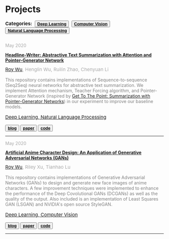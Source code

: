 # Projects


<link rel="stylesheet" href="/projects.css">

<!-- {{< image width=100% src="/img/projects/headline-writer/featured-image.JPG" >}} -->

<p style="color:inherit;font-size:15px;margin-bottom: 1.0em"><i class="fa fa-tags fa-fw"></i> <b>Categories:</b>&nbsp;&nbsp;<button class="button button1"><b><a href="/tags/deep-learning" style="color:inherit;">Deep Learning</a></b></button>&nbsp;&nbsp;<button class="button button1"><b><a href="/tags/computer-vision" style="color:inherit;">Computer Vision</a></b></button>&nbsp;&nbsp;<button class="button button1"><b><a href="/tags/natural-language-processing" style="color:inherit;">Natural Language Processing</a></b></button>

<p style="color:darkgray;font-size:14px;margin-top: 2.0em;margin-bottom: -0.5em">May 2020</p>
<h4><a href="/headline-writer/" style="color: inherit;">Headline-Writer: Abstractive Text Summarization with Attention and Pointer-Generator Network</a></h4>
<p style="color:darkgray;font-size:15px;margin-top: -0.5em"><i class="fa fa-user-circle fa-fw"></i><a href="/"> Roy Wu</a>, Henglin Wu, Ruilin Zhao, Chenyuan Li</p>
<p style="color:gray;font-size:14px">This repository contains implementations of Sequence-to-sequence (Seq2Seq) neural networks for abstractive text summarization. We implement Attention mechanism, Teacher Forcing algorithm, and Pointer-Generator Network (inspired by <a href="https://arxiv.org/abs/1704.04368">Get To The Point: Summarization with Pointer-Generator Networks</a>) in our experiment to improve our baseline models.</p>
<p style="color:inherit;font-size:15px;margin-bottom: 1.0em"><i class="fa fa-tags fa-fw"></i><a href="/tags/deep-learning/" style="color:inherit;"> Deep Learning</a>,<a href="/tags/natural-language-processing/" style="color:inherit;"> Natural Language Processing</a></p>
<button class="button button2"><b><a href="/headline-writer/" style="color:inherit;">blog</a></b></button> <button class="button button2"><b><a href="/headline-writer/report.pdf" style="color:inherit;" target="_blank">paper</a></b></button> <button class="button button2"><b><a href="/headline-writer/" style="color:inherit;" target="_blank">code</a></b></button>

<hr>

<p style="color:darkgray;font-size:14px;margin-bottom: -0.5em">May 2020</p>
<h4><a href="/artificial-anime-character-design/" style="color: inherit;">Artificial Anime Character Design: An Application of Generative Adversarial Networks (GANs)</a></h4>
<p style="color:darkgray;font-size:15px;margin-top: -0.5em"><i class="fa fa-user-circle fa-fw"></i><a href="/"> Roy Wu</a>, Riley Xu, Tianhao Lu</p>
<p style="color:gray;font-size:14px">This repository contains implementations of Generative Adversarial Networks (GANs) to design and generate new face images of anime characters. A few improvement techniques were implemented to enhance the performance of the Deep Covolutional GANs (DCGANs) as well as the quality of the output. Also included is an implementation of Least Squares GAN (LSGAN) and NVIDIA's open source StyleGAN.</p>
<p style="color:inherit;font-size:15px;margin-bottom: 1.0em"><i class="fa fa-tags fa-fw"></i><a href="/tags/deep-learning/" style="color:inherit;"> Deep Learning</a>,<a href="/tags/computer-vision/" style="color: inherit;"> Computer Vision</a></p>
<button class="button button2"><b><a href="/artificial-anime-character-design/" style="color:inherit;">blog</a></b></button> <button class="button button2"><b><a href="/artificial-anime-character-design/report.pdf" style="color:inherit;" target="_blank">paper</a></b></button> <button class="button button2"><b><a href="/artificial-anime-character-design/" style="color:inherit;" target="_blank">code</a></b></button>

<hr>
